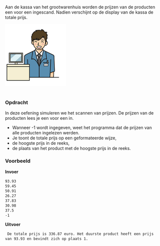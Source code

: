 Aan de kassa van het grootwarenhuis worden de prijzen van de producten een voor een ingescand. Nadien verschijnt op de display van de kassa de totale prijs.
<br>  
<div class="dodona-centered-group"><img src="media/kassa.png" width="200" height="204"></div>
<br>

### Opdracht

In deze oefening simuleren we het scannen van prijzen. De prijzen van de producten lees je een voor een in. 
- Wanneer -1 wordt ingegeven, weet het programma dat de prijzen van alle producten ingelezen werden. 
- Je toont de totale prijs op een geformateerde wijze, 
- de hoogste prijs in de reeks, 
- de plaats van het product met de hoogste prijs in de reeks.

### Voorbeeld

**Invoer**

    93.93
    59.45
    50.91
    26.27
    37.83
    30.98
    37.5
    -1

**Uitvoer**

     De totale prijs is 336.87 euro. Het duurste product heeft een prijs van 93.93 en bevindt zich op plaats 1.
